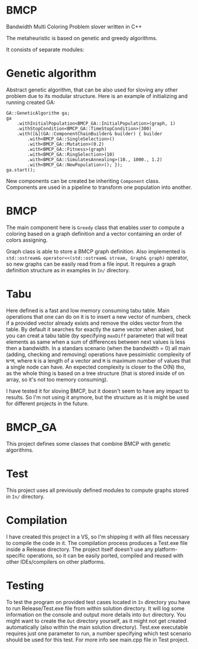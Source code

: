 # BMCP
Bandwidth Multi Coloring Problem slover written in C++

The metaheuristic is based on genetic and greedy algorithms. 

It consists of separate modules:

# Genetic algorithm
Abstract genetic algorithm, that can be also used for sloving any other problem due to its modular structure.
Here is an example of initializing and running created GA:
```
GA::GeneticAlgorithm ga;
ga
	.withInitialPopulation<BMCP_GA::InitialPopulation>(graph, 1)
	.withStopCondition<BMCP_GA::TimeStopCondition>(300)
	.with([&](GA::ComponentChainBuilder& builder) { builder
	    .with<BMCP_GA::SingleSelection>()
    	.with<BMCP_GA::Mutation>(0.2)
    	.with<BMCP_GA::Fitness>(graph)
    	.with<BMCP_GA::RingSelection>(10)
    	.with<BMCP_GA::SimulatesAnnealing>(10., 1000., 1.2)
    	.with<BMCP_GA::NewPopulation>(); });
ga.start();
```
New components can be created be inheriting ```Component``` class. Components are used in a pipeline to transform one population into another.

# BMCP
The main component here is ```Greedy``` class that enables user to compute a coloring based on a graph definition and a vector containing an order of colors assigning. 

Graph class is able to store a BMCP graph definition. 
Also implemented is ```std::ostream& operator<<(std::ostream& stream, Graph& graph)``` operator, so new graphs can be easily read from a file input. It requires a graph definition structure as in examples in ```In/``` directory.

# Tabu
Here defined is a fast and low memory consuming tabu table. Main operations that one can do on it is to insert a new vector of numbers, check if a provided vector already exists and remove the oldes vector from the table. By default it searches for exactly the same vector when asked, but you can creat a tabu table (by specifying ```maxDiff``` parameter) that will treat elements as same when a sum of differences between next values is less then a bandwidth.
In a standars scenario (when the bandwidth = 0) all main (adding, checking and removing) operations have pessimistic complexity of ```N*M```, where ```N``` is a length of a vector and ```M``` is maximum number of values that a single node can have. An expected complexity is closer to the O(N) tho, as the whole thing is based on a tree structure (that is stored inside of on array, so it's not too memory consuming). 

I have tested it for sloving BMCP, but it doesn't seem to have any impact to results. So I'm not using it anymore, but the structure as it is might be used for different projects in the future. 

# BMCP_GA
This project defines some classes that combine BMCP
 with genetic algorithms.

# Test
This project uses all previously defined modules to compute graphs stored in ```In/``` directory.

# Compilation
I have created this project in a VS, so I'm shipping it with all files necessary to compile the code in it. The compilation process produces a Test.exe file inside a Release directory. The project itself doesn't use any platform-specific operations, so it can be easily ported, compiled and reused with other IDEs/compilers on other platforms.

# Testing
To test the program on provided test cases located in ```In``` directory you have to run Release/Test.exe file from within solution directory. It will log some information on the console and output more details into ```Out``` directory. You might want to create the ```Out``` directory yourself, as it might not get created automatically (also within the main solution directory). Test.exe executable requires just one parameter to run, a number specifying which test scenario should be used for this test. For more info see main.cpp file in Test project.
